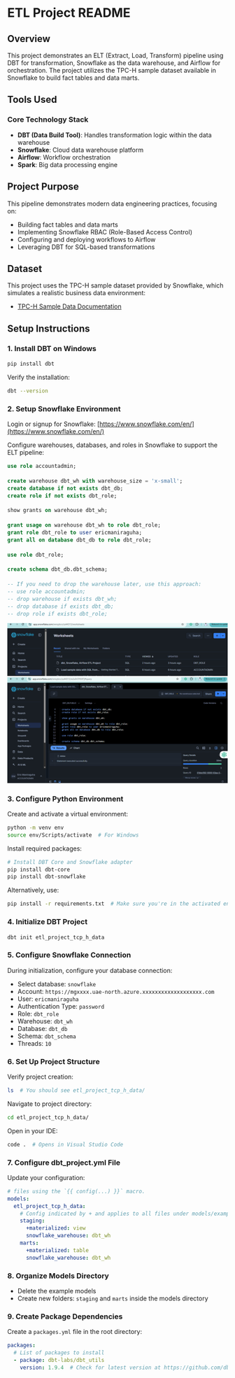 # ETL Project README

## Overview
This project demonstrates an ELT (Extract, Load, Transform) pipeline using DBT for transformation, Snowflake as the data warehouse, and Airflow for orchestration. The project utilizes the TPC-H sample dataset available in Snowflake to build fact tables and data marts.

## Tools Used

### Core Technology Stack
- **DBT (Data Build Tool)**: Handles transformation logic within the data warehouse
- **Snowflake**: Cloud data warehouse platform
- **Airflow**: Workflow orchestration
- **Spark**: Big data processing engine

## Project Purpose
This pipeline demonstrates modern data engineering practices, focusing on:
- Building fact tables and data marts
- Implementing Snowflake RBAC (Role-Based Access Control)
- Configuring and deploying workflows to Airflow
- Leveraging DBT for SQL-based transformations

## Dataset
This project uses the TPC-H sample dataset provided by Snowflake, which simulates a realistic business data environment:
- [TPC-H Sample Data Documentation](https://docs.snowflake.com/en/user-guide/sample-data-tpch)

## Setup Instructions

### 1. Install DBT on Windows
```bash
pip install dbt
```

Verify the installation:
```bash
dbt --version
```

### 2. Setup Snowflake Environment
Login or signup for Snowflake: [https://www.snowflake.com/en/](https://www.snowflake.com/en/)

Configure warehouses, databases, and roles in Snowflake to support the ELT pipeline:

```sql
use role accountadmin;

create warehouse dbt_wh with warehouse_size = 'x-small';
create database if not exists dbt_db;
create role if not exists dbt_role;

show grants on warehouse dbt_wh;

grant usage on warehouse dbt_wh to role dbt_role;
grant role dbt_role to user ericmaniraguha;
grant all on database dbt_db to role dbt_role;

use role dbt_role;

create schema dbt_db.dbt_schema;

-- If you need to drop the warehouse later, use this approach:
-- use role accountadmin;
-- drop warehouse if exists dbt_wh;
-- drop database if exists dbt_db;
-- drop role if exists dbt_role;
```
![Project worksheet Queries](image.png)
![aProject worksheet](image-1.png)
### 3. Configure Python Environment
Create and activate a virtual environment:
```bash
python -m venv env
source env/Scripts/activate  # For Windows
```

Install required packages:
```bash
# Install DBT Core and Snowflake adapter
pip install dbt-core
pip install dbt-snowflake
```

Alternatively, use:
```bash
pip install -r requirements.txt  # Make sure you're in the activated environment
```

### 4. Initialize DBT Project
```bash
dbt init etl_project_tcp_h_data
```

### 5. Configure Snowflake Connection
During initialization, configure your database connection:
- Select database: `snowflake`
- Account: `https://mgxxxx.uae-north.azure.xxxxxxxxxxxxxxxxxxx.com`
- User: `ericmaniraguha`
- Authentication Type: `password`
- Role: `dbt_role`
- Warehouse: `dbt_wh`
- Database: `dbt_db`
- Schema: `dbt_schema`
- Threads: `10`

### 6. Set Up Project Structure
Verify project creation:
```bash
ls  # You should see etl_project_tcp_h_data/
```

Navigate to project directory:
```bash
cd etl_project_tcp_h_data/
```

Open in your IDE:
```bash
code .  # Opens in Visual Studio Code
```

### 7. Configure dbt_project.yml File
Update your configuration:
```yaml
# files using the `{{ config(...) }}` macro.
models:
  etl_project_tcp_h_data:
    # Config indicated by + and applies to all files under models/example/
    staging:
      +materialized: view
      snowflake_warehouse: dbt_wh
    marts:
      +materialized: table
      snowflake_warehouse: dbt_wh
```

### 8. Organize Models Directory
- Delete the example models
- Create new folders: `staging` and `marts` inside the models directory

### 9. Create Package Dependencies
Create a `packages.yml` file in the root directory:
```yaml
packages:
  # List of packages to install
  - package: dbt-labs/dbt_utils
    version: 1.9.4  # Check for latest version at https://github.com/dbt-labs/dbt-core